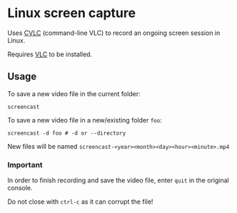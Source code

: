 # Linux screen capture

Uses [CVLC](#) (command-line VLC) to record an ongoing screen session in Linux.

Requires [VLC](#) to be installed.

## Usage

To save a new video file in the current folder:

```
screencast
```

To save a new video file in a new/existing folder `foo`:

```
screencast -d foo # -d or --directory
```

New files will be named `screencast-<year><month><day><hour><minute>.mp4`

### Important

In order to finish recording and save the video file, enter `quit` in the original console.

Do not close with `ctrl-c` as it can corrupt the file!

